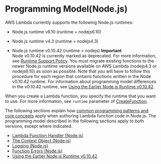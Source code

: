 # Programming Model\(Node\.js\)<a name="programming-model"></a>

AWS Lambda currently supports the following Node\.js runtimes:

+ Node\.js runtime v6\.10 \(runtime = nodejs6\.10\) 

+ Node\.js runtime v4\.3 \(runtime = nodejs4\.3\) 

+ Node\.js runtime v0\.10\.42 \(runtime = nodejs\) 
**Important**  
Node v0\.10\.42 is currently marked as deprecated\. For more information, see [Runtime Support Policy](runtime-support-policy.md)\. You must migrate existing functions to the newer Node\.js runtime versions available on AWS Lambda \(nodejs4\.3 or nodejs6\.10\) as soon as possible\. Note that you will have to follow this procedure for each region that contains functions written in the Node v0\.10\.42 runtime\. For information about programming model differences in the v0\.10\.42 runtime, see [Using the Earlier Node\.js Runtime v0\.10\.42](nodejs-prog-model-using-old-runtime.md)\. 

When you create a Lambda function, you specify the runtime that you want to use\. For more information, see `runtime` parameter of [CreateFunction](API_CreateFunction.md)\. 

The following sections explain how [common programming patterns and core concepts](http://docs.aws.amazon.com/lambda/latest/dg/programming-model-v2.html) apply when authoring Lambda function code in Node\.js\. The programming model described in the following sections apply to both versions, except where indicated\. 


+ [Lambda Function Handler \(Node\.js\)](nodejs-prog-model-handler.md)
+ [The Context Object \(Node\.js\)](nodejs-prog-model-context.md)
+ [Logging \(Node\.js\)](nodejs-prog-model-logging.md)
+ [Function Errors \(Node\.js\)](nodejs-prog-mode-exceptions.md)
+ [Using the Earlier Node\.js Runtime v0\.10\.42](nodejs-prog-model-using-old-runtime.md)